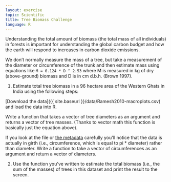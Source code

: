 ```yaml
---
layout: exercise
topic: Scientific
title: Tree Biomass Challenge
language: R
---
```


Understanding the total amount of biomass (the total mass of all individuals) in forests is important for understanding the global carbon budget and how the earth will respond to increases in carbon dioxide emissions.

We don’t normally measure the mass of a tree, but take a measurement of the diameter or circumference of the trunk and then estimate mass using equations like `M = 0.124 * D ^ 2.53` where M is measured in kg of dry (above-ground) biomass and D is in cm d.b.h. (Brown 1997).

1.  Estimate total tree biomass in a 96 hectare area of the Western Ghats in India using the following steps:

[Download the data]({{ site.baseurl }}/data/Ramesh2010-macroplots.csv) and load the data into R.

Write a function that takes a vector of tree diameters as an argument and returns a vector of tree masses. (Thanks to vector math this function is basically just the equation above).

If you look at the file or [the metadata](http://esapubs.org/archive/ecol/E091/216/metadata.htm) carefully you'll notice that the data is actually in girth (i.e., circumference, which is equal to pi * diameter) rather than diameter. Write a function to take a vector of circumferences as an argument and return a vector of diameters.

2. Use the function you've written to estimate the total biomass (i.e., the sum of the masses) of trees in this dataset and print the result to the screen.
